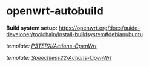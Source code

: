 # openwrt-autobuild

**Build system setup:**
https://openwrt.org/docs/guide-developer/toolchain/install-buildsystem#debianubuntu

*template: [P3TERX/Actions-OpenWrt](https://github.com/P3TERX/Actions-OpenWrt)*

*template: [Speechless22/Actions-OpenWrt](https://github.com/Speechless22/Actions-OpenWrt)*
